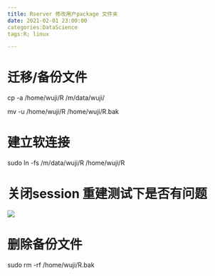 ```yaml
---
title: Rserver 修改用户package 文件夹
date: 2021-02-01 23:00:00
categories:DataScience
tags:R; linux

---
```


# 迁移/备份文件

cp -a /home/wuji/R /m/data/wuji/

mv -u /home/wuji/R  /home/wuji/R.bak

# 建立软连接

sudo ln -fs /m/data/wuji/R  /home/wuji/R

# 关闭session 重建测试下是否有问题

![](https://tva1.sinaimg.cn/large/008eGmZEly1gn5sgjincoj30k20fs43r.jpg)

# 删除备份文件

sudo rm -rf /home/wuji/R.bak